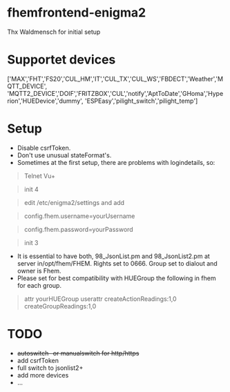 # fhemfrontend-enigma2
Thx Waldmensch for initial setup

# Supportet devices

['MAX','FHT','FS20','CUL_HM','IT','CUL_TX','CUL_WS','FBDECT','Weather','MQTT_DEVICE',
'MQTT2_DEVICE','DOIF','FRITZBOX','CUL','notify','AptToDate','GHoma','Hyperion','HUEDevice','dummy',
'ESPEasy','pilight_switch','pilight_temp']

# Setup

- Disable csrfToken.
- Don't use unusual stateFormat's.
- Sometimes at the first setup, there are problems with logindetails, so:

> Telnet Vu+

> init 4

> edit /etc/enigma2/settings and add 

> config.fhem.username=yourUsername

> config.fhem.password=yourPassword

> init 3

- It is essential to have both, 98_JsonList.pm and 98_JsonList2.pm at server
  in/opt/fhem/FHEM. Rights set to 0666.
  Group set to dialout and owner is Fhem.
- Please set for best compatibility with HUEGroup the following in fhem for each group.

> attr yourHUEGroup userattr createActionReadings:1,0 createGroupReadings:1,0

# TODO

- <del>autoswitch- or manualswitch for http/https</del>
- add csrfToken
- full switch to jsonlist2+
- add more devices
- ...
